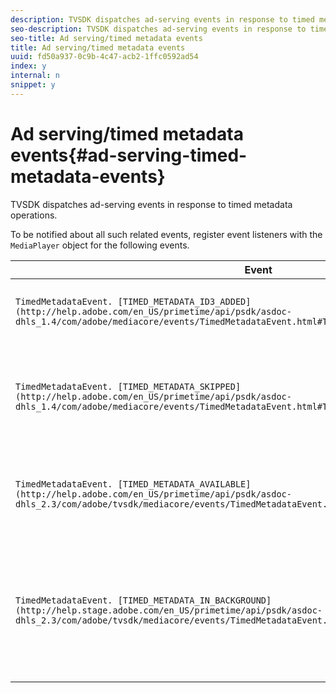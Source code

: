 ```yaml
---
description: TVSDK dispatches ad-serving events in response to timed metadata operations.
seo-description: TVSDK dispatches ad-serving events in response to timed metadata operations.
seo-title: Ad serving/timed metadata events
title: Ad serving/timed metadata events
uuid: fd50a937-0c9b-4c47-acb2-1ffc0592ad54
index: y
internal: n
snippet: y
---
```


# Ad serving/timed metadata events{#ad-serving-timed-metadata-events}

TVSDK dispatches ad-serving events in response to timed metadata operations.

 To be notified about all such related events, register event listeners with the `MediaPlayer` object for the following events. 

|  Event  | Meaning  |
|---|---|
| `TimedMetadataEvent. [TIMED_METADATA_ID3_ADDED](http://help.adobe.com/en_US/primetime/api/psdk/asdoc-dhls_1.4/com/adobe/mediacore/events/TimedMetadataEvent.html#TIMED_METADATA_ID3_ADDED)`  | An ID3 timed metadata was processed.  |
| `TimedMetadataEvent. [TIMED_METADATA_SKIPPED](http://help.adobe.com/en_US/primetime/api/psdk/asdoc-dhls_1.4/com/adobe/mediacore/events/TimedMetadataEvent.html#TIMED_METADATA_SKIPPED)`  | A timed metadata was processed and no opportunity was detected.  |
| `TimedMetadataEvent. [TIMED_METADATA_AVAILABLE](http://help.adobe.com/en_US/primetime/api/psdk/asdoc-dhls_2.3/com/adobe/tvsdk/mediacore/events/TimedMetadataEvent.html#TIMED_METADATA_AVAILABLE)`  | Timed metadata is available and no opportunity was detected.  |
| `TimedMetadataEvent. [TIMED_METADATA_IN_BACKGROUND](http://help.stage.adobe.com/en_US/primetime/api/psdk/asdoc-dhls_2.3/com/adobe/tvsdk/mediacore/events/TimedMetadataEvent.html#TIMED_METADATA_IN_BACKGROUND)`  | Timed metadata was processed and no opportunity was detected in the background manifest.  |

